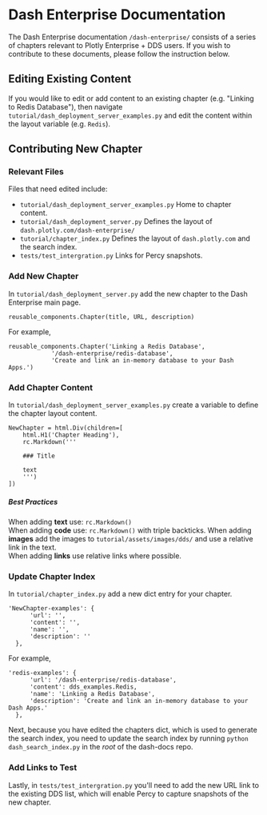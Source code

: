 # Dash Enterprise Documentation

The Dash Enterprise documentation `/dash-enterprise/` consists of a series of chapters relevant to Plotly Enterprise + DDS users. If you wish to contribute to these documents, please follow the instruction below.

## Editing Existing Content

If you would like to edit or add content to an existing chapter (e.g. "Linking to Redis Database"), then navigate `tutorial/dash_deployment_server_examples.py` and edit the content within the layout variable (e.g. `Redis`).

## Contributing New Chapter

### Relevant Files

Files that need edited include:
- `tutorial/dash_deployment_server_examples.py` Home to chapter content.
- `tutorial/dash_deployment_server.py` Defines the layout of `dash.plotly.com/dash-enterprise/`
- `tutorial/chapter_index.py` Defines the layout of `dash.plotly.com` and the search index.
- `tests/test_intergration.py` Links for Percy snapshots.

### Add New Chapter

In `tutorial/dash_deployment_server.py` add the new chapter to the Dash Enterprise main page.

```
reusable_components.Chapter(title, URL, description)
```

For example,

```
reusable_components.Chapter('Linking a Redis Database',
            '/dash-enterprise/redis-database',
            'Create and link an in-memory database to your Dash Apps.')
```

### Add Chapter Content

In `tutorial/dash_deployment_server_examples.py` create a variable to define the chapter layout content.

```
NewChapter = html.Div(children=[
    html.H1('Chapter Heading'),
    rc.Markdown('''

    ### Title

    text
    ''')
])
```

##### Best Practices

When adding **text** use: ```rc.Markdown()```    
When adding **code** use: ```rc.Markdown()``` with triple backticks.
When adding **images** add the images to `tutorial/assets/images/dds/` and use a relative link in the text.      
When adding **links** use relative links where possible.

### Update Chapter Index

In `tutorial/chapter_index.py` add a new dict entry for your chapter.

```
'NewChapter-examples': {
      'url': '',
      'content': '',
      'name': '',
      'description': ''
  },
```

For example,

```
'redis-examples': {
      'url': '/dash-enterprise/redis-database',
      'content': dds_examples.Redis,
      'name': 'Linking a Redis Database',
      'description': 'Create and link an in-memory database to your Dash Apps.'
  },
```

Next, because you have edited the chapters dict, which is used to generate the search index, you need to update the search index by running `python dash_search_index.py` in the _root_ of the dash-docs repo.

### Add Links to Test

Lastly, in `tests/test_intergration.py` you'll need to add the new URL link to the existing DDS list, which will enable Percy to capture snapshots of the new chapter.
